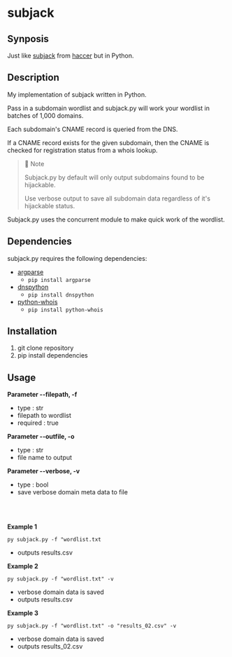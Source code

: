 # subjack

## Synposis

Just like [subjack](https://github.com/haccer/subjack) from [haccer](https://github.com/haccer) but in Python.

## Description

My implementation of subjack written in Python. 

Pass in a subdomain wordlist and subjack.py will work your wordlist in batches of 1,000 domains.

Each subdomain's CNAME record is queried from the DNS. 

If a CNAME record exists for the given subdomain, then the CNAME is checked for registration status from a whois lookup.

> 📘 Note
>
> Subjack.py by default will only output subdomains found to be hijackable.
>
> Use verbose output to save all subdomain data regardless of it's hijackable status. 

Subjack.py uses the concurrent module to make quick work of the wordlist.

## Dependencies
subjack.py requires the following dependencies:
- [argparse](https://pypi.org/project/argparse/)
  - `pip install argparse`
- [dnspython](https://pypi.org/project/dnspython/)
  - `pip install dnspython`
- [python-whois](https://pypi.org/project/python-whois/)
  - `pip install python-whois`

## Installation

1. git clone repository
2. pip install dependencies

## Usage

**Parameter --filepath, -f**
- type : str
- filepath to wordlist
- required : true

**Parameter --outfile, -o**
- type : str
- file name to output

**Parameter --verbose, -v**
- type : bool
- save verbose domain meta data to file

<br/>
<br/>

**Example 1**

`py subjack.py -f "wordlist.txt`

- outputs results.csv

**Example 2**

`py subjack.py -f "wordlist.txt" -v`

- verbose domain data is saved
- outputs results.csv

**Example 3**

`py subjack.py -f "wordlist.txt" -o "results_02.csv" -v`

- verbose domain data is saved
- outputs results_02.csv
